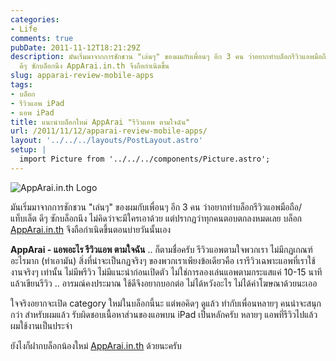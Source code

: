 ```yaml
---
categories:
- Life
comments: true
pubDate: 2011-11-12T18:21:29Z
description: มันเริ่มมาจากการชักชวน "เล่นๆ" ของผมกับเพื่อนๆ อีก 3 คน ว่าอยากทำบล็อกรีวิวแอพมือถือ/แท็บเล็ต
  ดีๆ ซักบล็อกนึง AppArai.in.th จึงถือกำเนิดขึ้น
slug: apparai-review-mobile-apps
tags:
- บล็อก
- รีวิวแอพ iPad
- แอพ iPad
title: แนะนำบล็อกใหม่ AppArai "รีวิวแอพ ตามใจฉัน"
url: /2011/11/12/apparai-review-mobile-apps/
layout: '../../../layouts/PostLayout.astro'
setup: |
  import Picture from '../../../components/Picture.astro';
---
```


![AppArai.in.th Logo](https://files.armno.in.th/uploads/2011/11/apparai_logo_2_no_android.png)

มันเริ่มมาจากการชักชวน "เล่นๆ" ของผมกับเพื่อนๆ อีก 3 คน ว่าอยากทำบล็อกรีวิวแอพมือถือ/แท็บเล็ต ดีๆ ซักบล็อกนึง ไม่คิดว่าจะมีใครเอาด้วย แต่ปรากฏว่าทุกคนตอบตกลงหมดเลย บล็อก [AppArai.in.th](http://www.apparai.in.th) จึงถือกำเนิดขึ้นตอนบ่ายวันนั้นเอง

**AppArai - แอพอะไร รีวิวแอพ ตามใจฉัน** .. ก็ตามชื่อครับ รีวิวแอพตามใจพวกเรา ไม่มีกฏเกณฑ์อะไรมาก (ทำเอามัน) สิ่งที่น่าจะเป็นกฏจริงๆ ของพวกเราเพียงข้อเดียวคือ เรารีวิวเฉพาะแอพที่เราใช้งานจริงๆ เท่านั้น ไม่มีพรีวิว ไม่มีแนะนำก่อนเปิดตัว ไม่ใช่การลองเล่นแอพตามกระแสแค่ 10-15 นาทีแล้วเขียนรีวิว .. อารมณ์คงประมาณ ใช้ดีจึงอยากบอกต่อ ไม่ได้หวังอะไร ไม่ได้ค่าโฆษณาด้วยนะเออ

ใจจริงอยากจะเปิด category ใหม่ในบล็อกนี้นะ แต่พอคิดๆ ดูแล้ว ทำกับเพื่อนหลายๆ คนน่าจะสนุกกว่า สำหรับผมแล้ว รับผิดชอบเนื้อหาส่วนของแอพบน iPad เป็นหลักครับ หลายๆ แอพที่รีวิวไปแล้ว ผมใช้งานเป็นประจำ

ยังไงก็ฝากบล็อกน้องใหม่ [AppArai.in.th](http://www.apparai.in.th) ด้วยนะครับ
